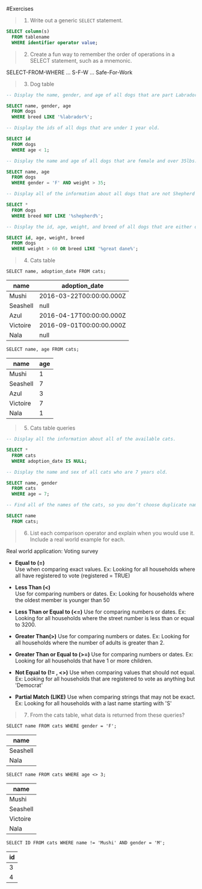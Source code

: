 #Exercises

> 1. Write out a generic `SELECT` statement.

```sql
SELECT column(s)
  FROM tablename
  WHERE identifier operator value;
```

> 2. Create a fun way to remember the order of operations in a SELECT statement, such as a mnemonic.

SELECT-FROM-WHERE ... S-F-W ... Safe-For-Work 

> 3. Dog table

```sql
-- Display the name, gender, and age of all dogs that are part Labrador.

SELECT name, gender, age
  FROM dogs
  WHERE breed LIKE '%labrador%';

-- Display the ids of all dogs that are under 1 year old.

SELECT id
  FROM dogs
  WHERE age < 1;

-- Display the name and age of all dogs that are female and over 35lbs.

SELECT name, age
  FROM dogs
  WHERE gender = 'F' AND weight > 35;

-- Display all of the information about all dogs that are not Shepherd mixes.

SELECT *
  FROM dogs
  WHERE breed NOT LIKE '%shepherd%';

-- Display the id, age, weight, and breed of all dogs that are either over 60lbs or Great Danes.

SELECT id, age, weight, breed
  FROM dogs
  WHERE weight > 60 OR breed LIKE '%great dane%';
```

> 4. Cats table

`SELECT name, adoption_date FROM cats;`

| name     | adoption_date            |
| -------- | ------------------------ |
| Mushi    | 2016-03-22T00:00:00.000Z |
| Seashell | null                     |
| Azul     | 2016-04-17T00:00:00.000Z |
| Victoire | 2016-09-01T00:00:00.000Z |
| Nala     | null                     |

`SELECT name, age FROM cats;`

| name     | age |
| -------- | --- |
| Mushi    | 1   |
| Seashell | 7   |
| Azul     | 3   |
| Victoire | 7   |
| Nala     | 1   |

> 5. Cats table queries

```sql
-- Display all the information about all of the available cats.

SELECT *
  FROM cats
  WHERE adoption_date IS NULL;

-- Display the name and sex of all cats who are 7 years old.

SELECT name, gender
  FROM cats
  WHERE age = 7;

-- Find all of the names of the cats, so you don’t choose duplicate names for new cats.

SELECT name
  FROM cats;
```

> 6. List each comparison operator and explain when you would use it. Include a real world example for each.

Real world application: Voting survey

* **Equal to (=)**  
  Use when comparing exact values.
  Ex: Looking for all households where all have registered to vote (registered = TRUE)

* **Less Than (<)**  
  Use for comparing numbers or dates.
  Ex: Looking for households where the oldest member is younger than 50

* **Less Than or Equal to (<=)**
  Use for comparing numbers or dates.
  Ex: Looking for all households where the street number is less than or equal to 3200.

* **Greater Than(>)**
  Use for comparing numbers or dates.
  Ex: Looking for all households where the number of adults is greater than 2.

* **Greater Than or Equal to (>=)**
  Use for comparing numbers or dates.
  Ex: Looking for all households that have 1 or more children.

* **Not Equal to (!= , <>)**
  Use when comparing values that should not equal.
  Ex: Looking for all households that are registered to vote as anything but 'Democrat'

* **Partial Match (LIKE)**
  Use when comparing strings that may not be exact.
  Ex: Looking for all households with a last name starting with 'S'

> 7. From the cats table, what data is returned from these queries?

`SELECT name FROM cats WHERE gender = 'F';`

| name     |
| -------- |
| Seashell |
| Nala     |

`SELECT name FROM cats WHERE age <> 3;`

| name     |
| -------- |
| Mushi    |
| Seashell |
| Victoire |
| Nala     |

`SELECT ID FROM cats WHERE name != 'Mushi' AND gender = 'M';`

| id  |
| --- |
| 3   |
| 4   |